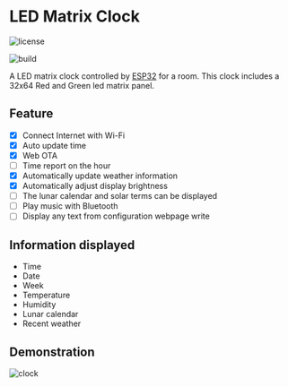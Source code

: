 # LED Matrix Clock

![license](https://img.shields.io/github/license/TDA-2030/ledmatrix-clock)

![build](https://img.shields.io/badge/build-passing-brightgreen)

A LED matrix clock controlled by [ESP32](https://www.espressif.com/en/products/socs/esp32) for a room. This clock includes a 32x64 Red and Green led matrix panel. 

## Feature

- [x] Connect Internet with Wi-Fi
- [x] Auto update time 
- [x] Web OTA
- [ ] Time report on the hour
- [x] Automatically update weather information 
- [x] Automatically adjust display brightness 
- [ ] The lunar calendar and solar terms can be displayed
- [ ] Play music with Bluetooth
- [ ] Display any text from configuration webpage write

## Information displayed

- Time
- Date
- Week
- Temperature
- Humidity
- Lunar calendar
- Recent weather

## Demonstration

![clock](reference/clock.gif)
